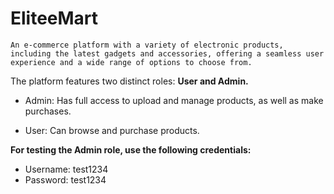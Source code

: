 # EliteeMart

    An e-commerce platform with a variety of electronic products, including the latest gadgets and accessories, offering a seamless user experience and a wide range of options to choose from.

The platform features two distinct roles: **User and Admin.**

- Admin: Has full access to upload and manage products, as well as make purchases.

- User: Can browse and purchase products.


 **For testing the Admin role, use the following credentials:**

- Username: test1234
- Password: test1234
